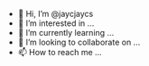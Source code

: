 - 👋 Hi, I’m @jaycjaycs
- 👀 I’m interested in ...
- 🌱 I’m currently learning ...
- 💞️ I’m looking to collaborate on ...
- 📫 How to reach me ...

<!---
jaycjaycs/jaycjaycs is a ✨ special ✨ repository because its `README.md` (this file) appears on your GitHub profile.
You can click the Preview link to take a look at your changes.
--->
